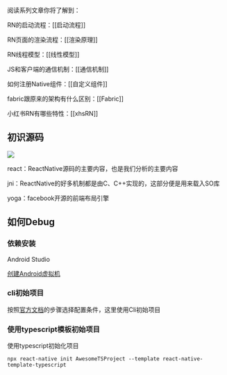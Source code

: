 阅读系列文章你将了解到：

RN的启动流程：[[启动流程]]

RN页面的渲染流程：[[渲染原理]]

RN线程模型：[[线性模型]]

JS和客户端的通信机制：[[通信机制]]

如何注册Native组件：[[自定义组件]]

fabric跟原来的架构有什么区别：[[Fabric]]

小红书RN有哪些特性：[[xhsRN]]

## 初识源码

![](https://xhs-doc.xhscdn.com/1040025031bpicu9s7u04rb0r98?imageView2/2/w/1600)

react：ReactNative源码的主要内容，也是我们分析的主要内容

jni：ReactNative的好多机制都是由C、C++实现的，这部分便是用来载入SO库

yoga：facebook开源的前端布局引擎

## 如何Debug

### 依赖安装

Android Studio

[创建Android虚拟机](https://link.juejin.cn/?target=https%3A%2F%2Fdeveloper.android.com%2Fstudio%2Frun%2Femulator)

### cli初始项目

按照[官方文档](https://link.juejin.cn?target=https%3A%2F%2Freactnative.dev%2Fdocs%2Fenvironment-setup)的步骤选择配置条件，这里使用Cli初始项目

### 使用typescript模板初始项目

使用typescript初始化项目

```
npx react-native init AwesomeTSProject --template react-native-template-typescript  
```